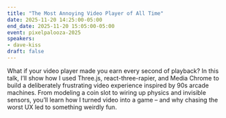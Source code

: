 ```yaml
---
title: "The Most Annoying Video Player of All Time"
date: 2025-11-20 14:25:00-05:00
end_date: 2025-11-20 15:05:00-05:00
event: pixelpalooza-2025
speakers:
- dave-kiss
draft: false
---
```


What if your video player made you earn every second of playback? In this talk, I’ll show how I used Three.js, react-three-rapier, and Media Chrome to build a deliberately frustrating video experience inspired by 90s arcade machines. From modeling a coin slot to wiring up physics and invisible sensors, you’ll learn how I turned video into a game – and why chasing the worst UX led to something weirdly fun.
